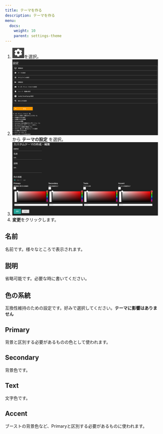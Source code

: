 ```yaml
---
title: テーマを作る
description: テーマを作る
menu:
  docs:
    weight: 10
    parent: settings-theme
---
```


1. ![settings1](https://raw.githubusercontent.com/cutls/TheDeskDocs/master/media/settings1.png)を選択。
1. ![settings2](https://raw.githubusercontent.com/cutls/TheDeskDocs/master/media/settings2.png)から __テーマの設定__ を選択。
1. ![theme1](https://raw.githubusercontent.com/cutls/TheDeskDocs/master/media/theme1.png)
1. **変更**をクリックします。

## 名前
名前です。様々なところで表示されます。

## 説明
省略可能です。必要な時に書いてください。

## 色の系統
互換性維持のための設定です。好みで選択してください。**テーマに影響はありません**

## Primary
背景と区別する必要があるものの色として使われます。

## Secondary
背景色です。

## Text
文字色です。

## Accent
ブーストの背景色など、Primaryと区別する必要があるものに使われます。
